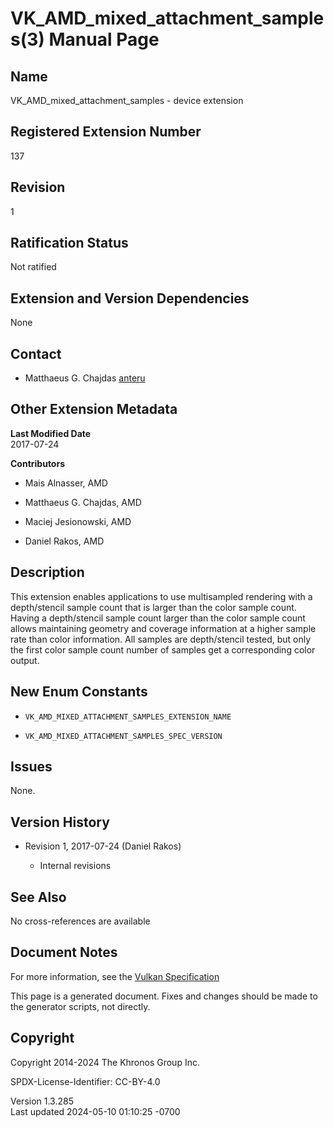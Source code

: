 # VK_AMD_mixed_attachment_samples(3) Manual Page

## Name

VK_AMD_mixed_attachment_samples - device extension



## <a href="#_registered_extension_number" class="anchor"></a>Registered Extension Number

137

## <a href="#_revision" class="anchor"></a>Revision

1

## <a href="#_ratification_status" class="anchor"></a>Ratification Status

Not ratified

## <a href="#_extension_and_version_dependencies" class="anchor"></a>Extension and Version Dependencies

None

## <a href="#_contact" class="anchor"></a>Contact

- Matthaeus G. Chajdas <a
  href="https://github.com/KhronosGroup/Vulkan-Docs/issues/new?body=%5BVK_AMD_mixed_attachment_samples%5D%20@anteru%0A*Here%20describe%20the%20issue%20or%20question%20you%20have%20about%20the%20VK_AMD_mixed_attachment_samples%20extension*"
  target="_blank" rel="nofollow noopener"><em></em>anteru</a>

## <a href="#_other_extension_metadata" class="anchor"></a>Other Extension Metadata

**Last Modified Date**  
2017-07-24

**Contributors**  
- Mais Alnasser, AMD

- Matthaeus G. Chajdas, AMD

- Maciej Jesionowski, AMD

- Daniel Rakos, AMD

## <a href="#_description" class="anchor"></a>Description

This extension enables applications to use multisampled rendering with a
depth/stencil sample count that is larger than the color sample count.
Having a depth/stencil sample count larger than the color sample count
allows maintaining geometry and coverage information at a higher sample
rate than color information. All samples are depth/stencil tested, but
only the first color sample count number of samples get a corresponding
color output.

## <a href="#_new_enum_constants" class="anchor"></a>New Enum Constants

- `VK_AMD_MIXED_ATTACHMENT_SAMPLES_EXTENSION_NAME`

- `VK_AMD_MIXED_ATTACHMENT_SAMPLES_SPEC_VERSION`

## <a href="#_issues" class="anchor"></a>Issues

None.

## <a href="#_version_history" class="anchor"></a>Version History

- Revision 1, 2017-07-24 (Daniel Rakos)

  - Internal revisions

## <a href="#_see_also" class="anchor"></a>See Also

No cross-references are available

## <a href="#_document_notes" class="anchor"></a>Document Notes

For more information, see the <a
href="https://registry.khronos.org/vulkan/specs/1.3-extensions/html/vkspec.html#VK_AMD_mixed_attachment_samples"
target="_blank" rel="noopener">Vulkan Specification</a>

This page is a generated document. Fixes and changes should be made to
the generator scripts, not directly.

## <a href="#_copyright" class="anchor"></a>Copyright

Copyright 2014-2024 The Khronos Group Inc.

SPDX-License-Identifier: CC-BY-4.0

Version 1.3.285  
Last updated 2024-05-10 01:10:25 -0700
